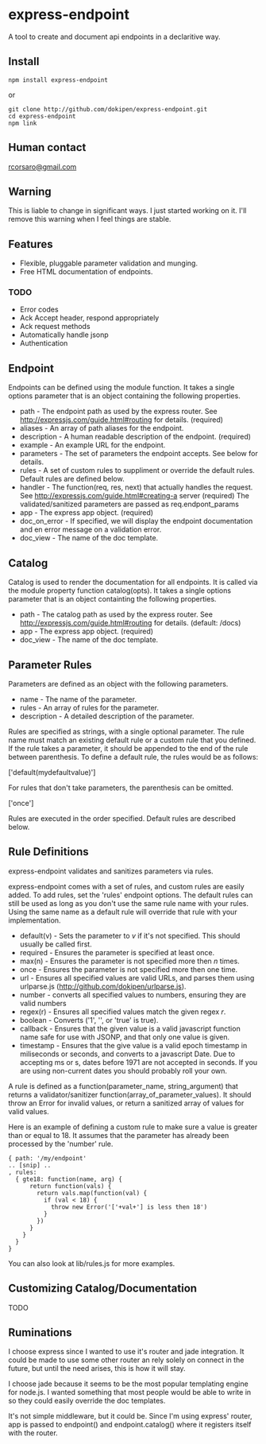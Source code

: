 # express-endpoint

A tool to create and document api endpoints in a declaritive way.

## Install

    npm install express-endpoint

or

    git clone http://github.com/dokipen/express-endpoint.git
    cd express-endpoint
    npm link

## Human contact

rcorsaro@gmail.com

## Warning

This is liable to change in significant ways. I just started working on it.
I'll remove this warning when I feel things are stable.

## Features

  * Flexible, pluggable parameter validation and munging.
  * Free HTML documentation of endpoints.

### TODO

  * Error codes
  * Ack Accept header, respond appropriately
  * Ack request methods
  * Automatically handle jsonp
  * Authentication

## Endpoint

Endpoints can be defined using the module function. It takes a single options
parameter that is an object containing the following properties.

  * path         - The endpoint path as used by the express router. See
                   http://expressjs.com/guide.html#routing for details.
                   (required)
  * aliases      - An array of path aliases for the endpoint.
  * description  - A human readable description of the endpoint. (required)
  * example      - An example URL for the endpoint.
  * parameters   - The set of parameters the endpoint accepts. See below
                   for details.
  * rules        - A set of custom rules to suppliment or override the
                   default rules. Default rules are defined below.
  * handler      - The function(req, res, next) that actually handles the
                   request. See
                   http://expressjs.com/guide.html#creating-a server
                   (required)
                   The validated/sanitized parameters are passed as
                   req.endpont_params
  * app          - The express app object. (required)
  * doc_on_error - If specified, we will display the endpoint documentation
                   and en error message on a validation error.
  * doc_view     - The name of the doc template.

## Catalog

Catalog is used to render the documentation for all endpoints. It is called
via the module property function catalog(opts). It takes a single options
parameter that is an object containting the following properties.

  * path         - The catalog path as used by the express router. See
                   http://expressjs.com/guide.html#routing for details.
                   (default: /docs)
  * app          - The express app object. (required)
  * doc_view     - The name of the doc template.

## Parameter Rules

Parameters are defined as an object with the following parameters.

  * name         - The name of the parameter.
  * rules        - An array of rules for the parameter.
  * description  - A detailed description of the parameter.

Rules are specified as strings, with a single optional parameter. The rule
name must match an existing default rule or a custom rule that you defined.
If the rule takes a parameter, it should be appended to the end of the rule
between parenthesis. To define a default rule, the rules would be as follows:

['default(mydefaultvalue)']

For rules that don't take parameters, the parenthesis can be omitted.

['once']

Rules are executed in the order specified. Default rules are described below.

## Rule Definitions

express-endpoint validates and sanitizes parameters via rules.

express-endpoint comes with a set of rules, and custom rules are easily added.
To add rules, set the 'rules' endpoint options. The default rules can still be
used as long as you don't use the same rule name with your rules. Using the
same name as a default rule will override that rule with your implementation.

 * default(v) - Sets the parameter to _v_ if it's not specified. This should
                usually be called first.
 * required   - Ensures the parameter is specified at least once.
 * max(n)     - Ensures the parameter is not specified more then _n_ times.
 * once       - Ensures the parameter is not specified more then one time.
 * url        - Ensures all specified values are valid URLs, and parses them
                using urlparse.js (http://github.com/dokipen/urlparse.js).
 * number     - converts all specified values to numbers, ensuring they are
                valid numbers
 * regex(r)   - Ensures all specified values match the given regex _r_.
 * boolean    - Converts ('1', '', or 'true' is true).
 * callback   - Ensures that the given value is a valid javascript function
                name safe for use with JSONP, and that only one value is
                given.
 * timestamp  - Ensures that the give value is a valid epoch timestamp in
                miliseconds or seconds, and converts to a javascript Date.
                Due to accepting ms or s, dates before 1971 are not accepted
                in seconds. If you are using non-current dates you should
                probably roll your own.

A rule is defined as a function(parameter_name, string_argument) that returns
a validator/sanitizer function(array_of_parameter_values). It should throw an
Error for invalid values, or return a sanitized array of values for valid
values.

Here is an example of defining a custom rule to make sure a value is greater
than or equal to 18. It assumes that the parameter has already been processed
by the 'number' rule.

    { path: '/my/endpoint'
    .. [snip] ..
    , rules:
      { gte18: function(name, arg) {
          return function(vals) {
            return vals.map(function(val) {
              if (val < 18) {
                throw new Error('['+val+'] is less then 18')
              }
            })
          }
        }
      }
    }

You can also look at lib/rules.js for more examples.

## Customizing Catalog/Documentation

TODO

## Ruminations

I choose express since I wanted to use it's router and jade integration. It
could be made to use some other router an rely solely on connect in the future,
but until the need arises, this is how it will stay.

I choose jade because it seems to be the most popular templating engine for
node.js. I wanted something that most people would be able to write in so they
could easily override the doc templates.

It's not simple middleware, but it could be. Since I'm using express' router,
app is passed to endpoint() and endpoint.catalog() where it registers itself
with the router.

